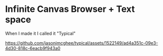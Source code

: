 # Infinite Canvas Browser + Text space

When I made it I called it "Typical"

https://github.com/jasonjmcghee/typical/assets/1522149/ad4a351c-09e3-4d30-818c-6eacb9f943a0

